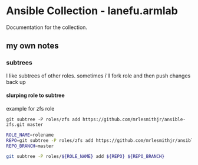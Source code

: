 # Ansible Collection - lanefu.armlab

Documentation for the collection.

## my own notes

### subtrees

I like subtrees of other roles.  sometimes i'll fork role and then push changes back up

#### slurping role to subtree

example for zfs role

`git subtree -P roles/zfs add https://github.com/mrlesmithjr/ansible-zfs.git master`

```bash
ROLE_NAME=rolename
REPO=git subtree -P roles/zfs add https://github.com/mrlesmithjr/ansible-zfs.git master
REPO_BRANCH=master

git subtree -P roles/${ROLE_NAME} add ${REPO} ${REPO_BRANCH}
```
